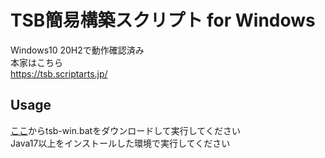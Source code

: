 # TSB簡易構築スクリプト for Windows
Windows10 20H2で動作確認済み  
本家はこちら  
https://tsb.scriptarts.jp/
## Usage
[ここ](https://github.com/0kq-github/TSB_autobuild/releases/latest)からtsb-win.batをダウンロードして実行してください  
Java17以上をインストールした環境で実行してください  
